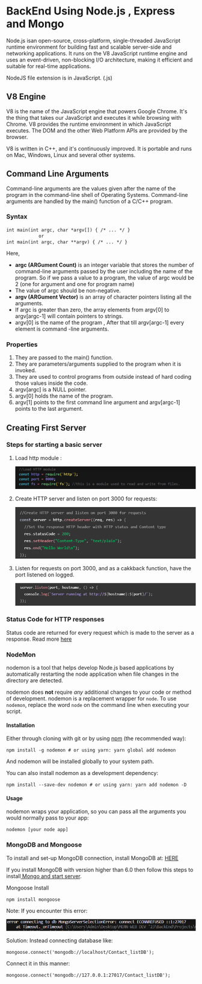# BackEnd Using Node.js , Express and Mongo

Node.js isan open-source, cross-platform, single-threaded JavaScript runtime environment for building fast and scalable server-side and networking applications. It runs on the V8 JavaScript runtime engine and uses an event-driven, non-blocking I/O architecture, making it efficient and suitable for real-time applications.

NodeJS file extension is in JavaScript. (.js)

## V8 Engine

V8 is the name of the JavaScript engine that powers Google Chrome. It's the thing that takes our JavaScript and executes it while browsing with Chrome. V8 provides the runtime environment in which JavaScript executes. The DOM and the other Web Platform APIs are provided by the browser.

V8 is written in C++, and it's continuously improved. It is portable and runs on Mac, Windows, Linux and several other systems.

## Command Line Arguments

Command-line arguments are the values given after the name of the program in the command-line shell of Operating Systems. Command-line arguments are handled by the main() function of a C/C++ program.

### Syntax

```
int main(int argc, char *argv[]) { /* ... */ }
            or
int main(int argc, char **argv) { /* ... */ }
```

Here,

* **argc (ARGument Count)** is an integer variable that stores the number of command-line arguments passed by the user including the name of the program. So if we pass a value to a program, the value of argc would be 2 (one for argument and one for program name)
* The value of argc should be non-negative.
* **argv (ARGument Vector)** is an array of character pointers listing all the arguments.
* If argc is greater than zero, the array elements from argv[0] to argv[argc-1] will contain pointers to strings.
* argv[0] is the name of the program , After that till argv[argc-1] every element is command -line arguments.

### Properties

1. They are passed to the main() function.
2. They are parameters/arguments supplied to the program when it is invoked.
3. They are used to control programs from outside instead of hard coding those values inside the code.
4. argv[argc] is a NULL pointer.
5. argv[0] holds the name of the program.
6. argv[1] points to the first command line argument and argv[argc-1] points to the last argument.

## Creating First Server

### Steps for starting a basic server

1. Load http module :

   ![1688610694669](image/concepts/1688610694669.png)
2. Create HTTP server and listen on port 3000 for requests:

   ![1688610754762](image/concepts/1688610754762.png)
3. Listen for requests on port 3000, and as a cakkback function, have the port listened on logged.

   ![1688610802929](image/concepts/1688610802929.png)

### Status Code for HTTP responses

Status code are returned for every request which is made to the server as a response.
Read more [here](https://developer.mozilla.org/en-US/docs/Web/HTTP/Status)

### NodeMon

nodemon is a tool that helps develop Node.js based applications by automatically restarting the node application when file changes in the directory are detected.

nodemon does **not** require *any* additional changes to your code or method of development. nodemon is a replacement wrapper for `node`. To use `nodemon`, replace the word `node` on the command line when executing your script.

#### Installation

Either through cloning with git or by using [npm](http://npmjs.org/) (the recommended way):

```shell
npm install -g nodemon # or using yarn: yarn global add nodemon
```

And nodemon will be installed globally to your system path.

You can also install nodemon as a development dependency:

```shell
npm install --save-dev nodemon # or using yarn: yarn add nodemon -D
```

#### Usage

nodemon wraps your application, so you can pass all the arguments you would normally pass to your app:

```shell
nodemon [your node app]
```

### MongoDB and Mongoose

To install and set-up MongoDB connection, install MongoDB at: [HERE](https://www.mongodb.com/)

If you install MongoDB with version higher than 6.0 then follow this steps to install[ Mongo and start server](https://www.youtube.com/watch?v=59Yhxwdgi7I&lc=Ugz0Ke0jiT9SMY-w6214AaABAg).

Mongoose Install 

```
npm install mongoose
```

Note: If you encounter this error: 

![1689084036953](image/concepts/1689084036953.png)

 Solution: Instead connecting database like:

```
mongoose.connect('mongodb://localhost/Contact_listDB');
```

Connect it in this manner: 

```
mongoose.connect('mongodb://127.0.0.1:27017/Contact_listDB');
```
